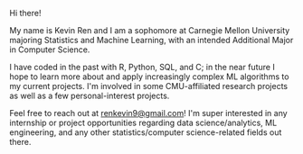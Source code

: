 Hi there!

My name is Kevin Ren and I am a sophomore at Carnegie Mellon University majoring Statistics and Machine Learning, with an intended Additional Major in Computer Science.

I have coded in the past with R, Python, SQL, and C; in the near future I hope to learn more about and apply increasingly complex ML algorithms to my current projects. I'm involved in some CMU-affiliated research projects as well as a few personal-interest projects.

Feel free to reach out at renkevin9@gmail.com! I'm super interested in any internship or project opportunities regarding data science/analytics, ML engineering, and any other statistics/computer science-related fields out there.
